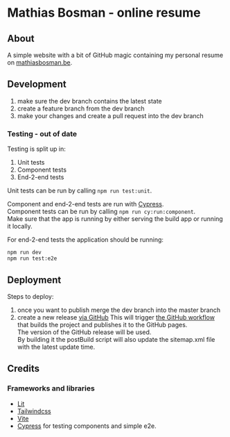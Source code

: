# Mathias Bosman - online resume

## About

A simple website with a bit of GitHub magic containing my personal resume
on [mathiasbosman.be][link_mathiasbosman_be].

## Development

1. make sure the dev branch contains the latest state
2. create a feature branch from the dev branch
3. make your changes and create a pull request into the dev branch

### Testing - out of date

Testing is split up in:

1. Unit tests
2. Component tests
3. End-2-end tests

Unit tests can be run by calling `npm run test:unit`.

Component and end-2-end tests are run with [Cypress][link_cypress].  
Component tests can be run by calling `npm run cy:run:component`.  
Make sure that the app is running by either serving the build app or running it locally.

For end-2-end tests the application should be running:

```shell
npm run dev
npm run test:e2e
```

## Deployment

Steps to deploy:

1. once you want to publish merge the dev branch into the master branch
2. create a new release [via GitHub][link_github_new_release]
   This will trigger [the GitHub workflow](.github/workflows/publish.yml) that builds the project and publishes it to the GitHub pages.  
   The version of the GitHub release will be used.  
   By building it the postBuild script will also update the sitemap.xml file with the latest update time.

## Credits

### Frameworks and libraries

- [Lit][link_lit]
- [Tailwindcss][link_tailwind]
- [Vite][link_vite]
- [Cypress][link_cypress] for testing components and simple e2e.

[link_mathiasbosman_be]: http://mathiasbosman.be
[link_lit]: https://lit.dev/
[link_tailwind]: https://tailwindcss.com/
[link_github_new_release]: https://github.com/mathiasbosman/mathiasbosman.github.io/releases/new
[link_cypress]: https://cypress.io
[link_vite]: http://vitejs.dev
